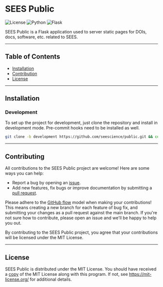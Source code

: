 # SEES Public

![License](https://img.shields.io/badge/License-MIT-teal.svg) ![Python](https://img.shields.io/badge/Python-3.13-22558a.svg?logo=python&color=22558a) ![Flask](https://img.shields.io/badge/Flask-v3.1.0-3b9388.svg?logo=fastapi&color=3b9388)

SEES Public is a Flask application used to server static pages for DOIs, docs, software, etc. related to SEES.

---
## Table of Contents

- [Installation](#installation)
- [Contribution](#contributing)
- [License](#license)

---
## Installation

### Development
To set up the project for development, just clone the repository and install in development mode. Pre-commit hooks need to be installed as well.

```bash
git clone -b development https://github.com/seescience/public.git && cd public && pip install -e ".[development]" && pre-commit install
```

---
## Contributing

All contributions to the SEES Public project are welcome! Here are some ways you can help:
- Report a bug by opening an [issue](https://github.com/seescience/public/issues).
- Add new features, fix bugs or improve documentation by submitting a [pull request](https://github.com/seescience/public/pulls).

Please adhere to the [GitHub flow](https://docs.github.com/en/get-started/quickstart/github-flow) model when making your contributions! This means creating a new branch for each feature of bug fix, and submitting your changes as a pull request against the main branch. If you're not sure how to contribute, please open an issue and we'll be happy to help you out.

By contributing to the SEES Public project, you agree that your contributions will be licensed under the MIT License.

---
## License

SEES Public is distributed under the MIT License. You should have received a [copy](LICENSE) of the MIT License along with this program. If not, see https://mit-license.org/ for additional details.
